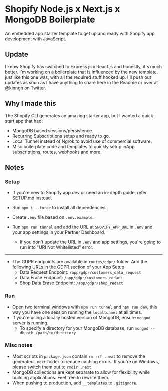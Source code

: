 # Shopify Node.js x Next.js x MongoDB Boilerplate

An embedded app starter template to get up and ready with Shopify app development with JavaScript.

## Update
I know Shopify has switched to Express.js x React.js and honestly, it's much better. I'm working on a boilerplate that is influenced by the new template, just like this one was, with all the required stuff hooked up. I'll push out updates as soon as I have anything to share here in the Readme or over at [@kinngh](https://twitter.com/kinngh) on Twitter.

## Why I made this

The Shopify CLI generates an amazing starter app, but I wanted a quick-start app that had:

- MongoDB based sessions/persistence.
- Recurring Subscriptions setup and ready to go.
- Local Tunnel instead of Ngrok to avoid use of commercial software.
- Misc boilerplate code and templates to quickly setup inApp subscriptions, routes, webhooks and more.

## Notes

### Setup

- If you're new to Shopify app dev or need an in-depth guide, refer [SETUP.md](/SETUP.md) instead.

- Run `npm i --force` to install all dependencies.
- Create `.env` file based on `.env.example`.
- Run `npm run tunnel` and add the URL at `SHOPIFY_APP_URL` in `.env` and your app settings in your Partner Dashboard.
  - If you don't update the URL in `.env` and app settings, you're going to run into "URI Not Whitelisted" error.

---

- The GDPR endpoints are available in `routes/gdpr/` folder. Add the following URLs in the GDPR section of your App Setup
  - Data Request Endpoint: `/app/gdpr/customers_data_request`
  - Data Erase Endpoint: `/app/gdpr/customers_redact`
  - Shop Data Erase Endpoint: `/app/gdpr/shop_redact`

### Run

- Open two terminal windows with `npm run tunnel` and `npm run dev`, this way you have one session running the `localtunnel` at all times.
- If you're using a locally hosted version of MongoDB, ensure `mongod` server is running.
  - To specify a directory for your MongoDB database, run `mongod --dbpath /path/to/directory`

### Misc notes

- Most scripts in `package.json` contain `rm -rf .next` to remove the generated `.next` folder to reduce caching errors. If you're on Windows, please switch them out to `rmdir .next`
- MongoDB collections are kept separate to allow for flexibility while building applications. Feel free to rewrite them.
- When pushing to production, add `__templates` to `.gitignore`.
